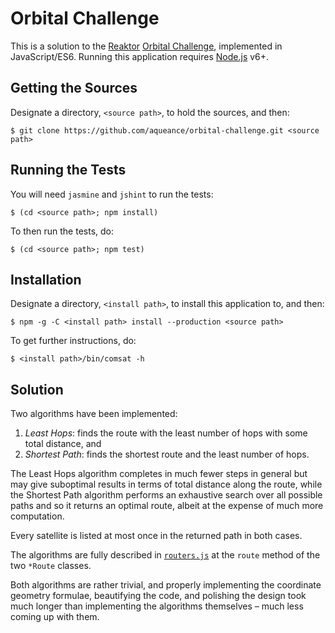 # Orbital Challenge

This is a solution to the [Reaktor](https://reaktor.com/) [Orbital Challenge](https://reaktor.com/orbital-challenge/), implemented in JavaScript/ES6. Running this application requires [Node.js][Node] v6+.

## Getting the Sources

Designate a directory, `<source path>`, to hold the sources, and then:

```console
$ git clone https://github.com/aqueance/orbital-challenge.git <source path>
```

## Running the Tests

You will need `jasmine` and `jshint` to run the tests:

```console
$ (cd <source path>; npm install)
```

To then run the tests, do:

```console
$ (cd <source path>; npm test)
```

## Installation

Designate a directory, `<install path>`,  to install this application to, and then:

```console
$ npm -g -C <install path> install --production <source path>
```

To get further instructions, do:

```console
$ <install path>/bin/comsat -h
```

## Solution

Two algorithms have been implemented:

  1. *Least Hops*: finds the route with the least number of hops with some total distance, and
  1. *Shortest Path*: finds the shortest route and the least number of hops.

The Least Hops algorithm completes in much fewer steps in general but may give suboptimal results in terms of total distance along the route, while the Shortest Path algorithm performs an exhaustive search over all possible paths and so it returns an optimal route, albeit at the expense of much more computation.

Every satellite is listed at most once in the returned path in both cases.

The algorithms are fully described in [`routers.js`](https://github.com/aqueance/fluid-tools/blob/master/routers.js) at the `route` method of the two `*Route` classes.

Both algorithms are rather trivial, and properly implementing the coordinate geometry formulae, beautifying the code, and polishing the design took much longer than implementing the algorithms themselves – much less coming up with them.

  [Node]: <https://nodejs.org/en/>
